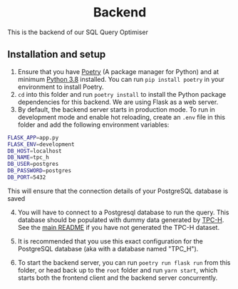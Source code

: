 <h1 align="center">Backend</h1>

This is the backend of our SQL Query Optimiser 

## Installation and setup

1. Ensure that you have [Poetry](https://python-poetry.org/docs/) (A package manager for Python) and at minimum [Python 3.8](https://www.python.org/downloads/) installed. You can run `pip install poetry` in your environment to install Poetry.
2. `cd` into this folder and run `poetry install` to install the Python package dependencies for this backend. We are using Flask as a web server.
3. By default, the backend server starts in production mode. To run in development mode and enable hot reloading, create an `.env` file in this folder and add the following environment variables:

```bash
FLASK_APP=app.py
FLASK_ENV=development
DB_HOST=localhost     
DB_NAME=tpc_h      
DB_USER=postgres   
DB_PASSWORD=postgres  
DB_PORT=5432      
```
This will ensure that the connection details of your PostgreSQL database is saved

4. You will have to connect to a Postgresql database to run the query. This database should be populated with dummy data generated by [TPC-H](http://www.tpc.org/tpch/). See the [main README](https://github.com/daedalus15/OptimaSQL) if you have not generated the TPC-H dataset.

5. It is recommended that you use this exact configuration for the PostgreSQL database (aka with a database named "TPC_H").

6. To start the backend server, you can run `poetry run flask run` from this folder, or head back up to the `root` folder and run `yarn start`, which starts both the frontend client and the backend server concurrently.
